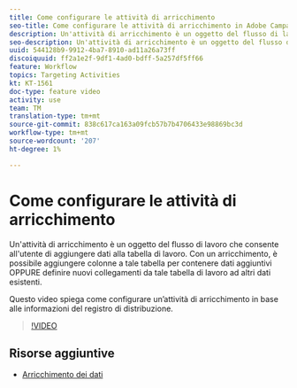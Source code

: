```yaml
---
title: Come configurare le attività di arricchimento
seo-title: Come configurare le attività di arricchimento in Adobe Campaign Classic
description: Un'attività di arricchimento è un oggetto del flusso di lavoro che consente all'utente di aggiungere dati alla tabella di lavoro. Con un arricchimento, è possibile aggiungere colonne a tale tabella per contenere dati aggiuntivi OPPURE definire nuovi collegamenti da tale tabella di lavoro ad altri dati esistenti.  Questo video spiega come configurare un’attività di arricchimento in base alle informazioni del registro di distribuzione.
seo-description: Un'attività di arricchimento è un oggetto del flusso di lavoro che consente all'utente di aggiungere dati alla tabella di lavoro. Con un arricchimento, è possibile aggiungere colonne a tale tabella per contenere dati aggiuntivi OPPURE definire nuovi collegamenti da tale tabella di lavoro ad altri dati esistenti.   Questo video spiega come configurare un’attività di arricchimento in base alle informazioni del registro di distribuzione.
uuid: 544128b9-9912-4ba7-8910-ad11a26a73ff
discoiquuid: ff2a1e2f-9df1-4ad0-bdff-5a257df5ff66
feature: Workflow
topics: Targeting Activities
kt: KT-1561
doc-type: feature video
activity: use
team: TM
translation-type: tm+mt
source-git-commit: 838c617ca163a09fcb57b7b4706433e98869bc3d
workflow-type: tm+mt
source-wordcount: '207'
ht-degree: 1%

---
```



# Come configurare le attività di arricchimento

Un&#39;attività di arricchimento è un oggetto del flusso di lavoro che consente all&#39;utente di aggiungere dati alla tabella di lavoro. Con un arricchimento, è possibile aggiungere colonne a tale tabella per contenere dati aggiuntivi OPPURE definire nuovi collegamenti da tale tabella di lavoro ad altri dati esistenti.

Questo video spiega come configurare un’attività di arricchimento in base alle informazioni del registro di distribuzione.

>[!VIDEO](https://video.tv.adobe.com/v/25193?quality=12)

## Risorse aggiuntive

- [Arricchimento dei dati](https://docs.adobe.com/content/help/en/campaign-classic/using/automating-with-workflows/use-cases/enriching-data.html)
